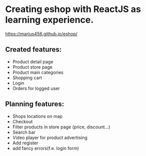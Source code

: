# Creating eshop with ReactJS as learning experience.

https://marius456.github.io/eshop/

## Created features:
  - Product detail page
  - Product store page
  - Product main categories
  - Shopping cart
  - Login
  - Orders for logged user
  
## Planning features:
  - Shops locations on map
  - Checkout
  - Filter products in store page (price, discount...)
  - Search bar
  - Video player for product advertising
  - Add register
  - add fancy errors(f.e. login form)
  
